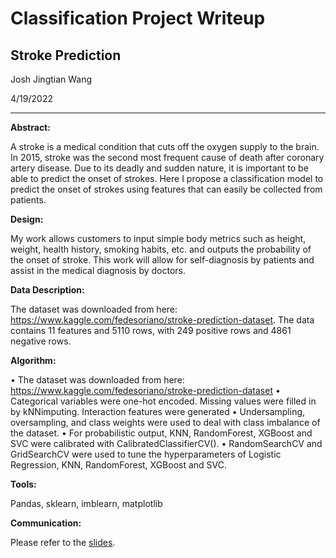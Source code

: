 # Classification Project Writeup

## Stroke Prediction

Josh Jingtian Wang

4/19/2022

---

__Abstract:__

A stroke is a medical condition that cuts off the oxygen supply to the brain. In 2015, stroke was the second most frequent cause of death after coronary artery disease. Due to its deadly and sudden nature, it is important to be able to predict the onset of strokes. Here I propose a classification model to predict the onset of strokes using features that can easily be collected from patients.

__Design:__

My work allows customers to input simple body metrics such as height, weight, health history, smoking habits, etc. and outputs the probability of the onset of stroke. This work will allow for self-diagnosis by patients and assist in the medical diagnosis by doctors.

__Data Description:__

The dataset was downloaded from here: https://www.kaggle.com/fedesoriano/stroke-prediction-dataset. The data contains 11 features and 5110 rows, with 249 positive rows and 4861 negative rows.

__Algorithm:__

•	The dataset was downloaded from here: https://www.kaggle.com/fedesoriano/stroke-prediction-dataset
•	Categorical variables were one-hot encoded. Missing values were filled in by kNNimputing. Interaction features were generated
•	Undersampling, oversampling, and class weights were used to deal with class imbalance of the dataset.
•	For probabilistic output, KNN, RandomForest, XGBoost and SVC were calibrated with CalibratedClassifierCV().
•	RandomSearchCV and GridSearchCV were used to tune the hyperparameters of Logistic Regression, KNN, RandomForest, XGBoost and SVC.


__Tools:__

Pandas, sklearn, imblearn, matplotlib

__Communication:__

Please refer to the [slides](./presentation_josh_wang.pptx).





